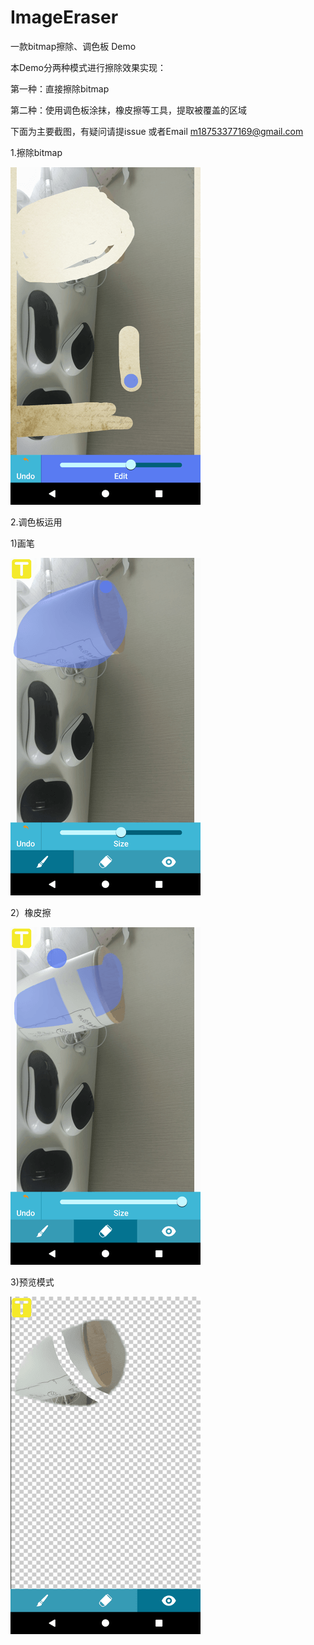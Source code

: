 # ImageEraser
一款bitmap擦除、调色板 Demo

本Demo分两种模式进行擦除效果实现：

第一种：直接擦除bitmap

第二种：使用调色板涂抹，橡皮擦等工具，提取被覆盖的区域

下面为主要截图，有疑问请提issue 或者Email m18753377169@gmail.com

1.擦除bitmap

![art](https://github.com/treasurect/ImageEraser/blob/master/art/pic_bitmap_eraser.png)


2.调色板运用

1)画笔

![art](https://github.com/treasurect/ImageEraser/blob/master/art/pic_palette_pen.png)

2）橡皮擦

![art](https://github.com/treasurect/ImageEraser/blob/master/art/pic_palette_eraser.png)

3)预览模式

![art](https://github.com/treasurect/ImageEraser/blob/master/art/pic_palette_preview.png)